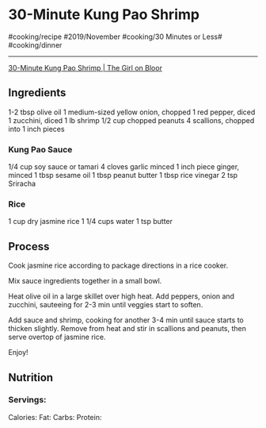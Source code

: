 # 30-Minute Kung Pao Shrimp
#cooking/recipe #2019/November #cooking/30 Minutes or Less# #cooking/dinner
- - - -
[30-Minute Kung Pao Shrimp | The Girl on Bloor](https://thegirlonbloor.com/30-minute-kung-pao-shrimp/)

## Ingredients
1-2 tbsp olive oil
1 medium-sized yellow onion, chopped
1 red pepper, diced
1 zucchini, diced
1 lb shrimp
1/2 cup chopped peanuts
4 scallions, chopped into 1 inch pieces

### Kung Pao Sauce
1/4 cup soy sauce or tamari
4 cloves garlic minced
1 inch piece ginger, minced
1 tbsp sesame oil
1 tbsp peanut butter
1 tbsp rice vinegar
2 tsp Sriracha

### Rice
1 cup dry jasmine rice
1 1/4 cups water
1 tsp butter

## Process
Cook jasmine rice according to package directions in a rice cooker.

Mix sauce ingredients together in a small bowl.

Heat olive oil in a large skillet over high heat. Add peppers, onion and zucchini, sauteeing for 2-3 min until veggies start to soften.

Add sauce and shrimp, cooking for another 3-4 min until sauce starts to thicken slightly. Remove from heat and stir in scallions and peanuts, then serve overtop of jasmine rice. 

Enjoy!
## Nutrition
### Servings:
Calories: 
Fat: 
Carbs: 
Protein: 